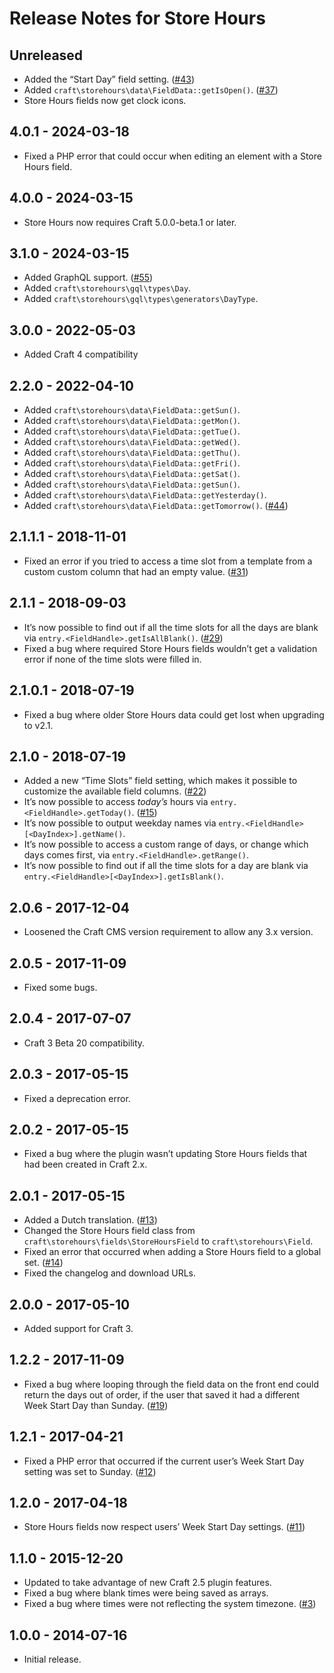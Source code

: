 # Release Notes for Store Hours

## Unreleased
- Added the “Start Day” field setting. ([#43](https://github.com/craftcms/store-hours/issues/43))
- Added `craft\storehours\data\FieldData::getIsOpen()`. ([#37](https://github.com/craftcms/store-hours/issues/37))
- Store Hours fields now get clock icons.

## 4.0.1 - 2024-03-18
- Fixed a PHP error that could occur when editing an element with a Store Hours field.

## 4.0.0 - 2024-03-15
- Store Hours now requires Craft 5.0.0-beta.1 or later.

## 3.1.0 - 2024-03-15
- Added GraphQL support. ([#55](https://github.com/craftcms/store-hours/pull/55))
- Added `craft\storehours\gql\types\Day`.
- Added `craft\storehours\gql\types\generators\DayType`.

## 3.0.0 - 2022-05-03
- Added Craft 4 compatibility

## 2.2.0 - 2022-04-10
- Added `craft\storehours\data\FieldData::getSun()`.
- Added `craft\storehours\data\FieldData::getMon()`.
- Added `craft\storehours\data\FieldData::getTue()`.
- Added `craft\storehours\data\FieldData::getWed()`.
- Added `craft\storehours\data\FieldData::getThu()`.
- Added `craft\storehours\data\FieldData::getFri()`.
- Added `craft\storehours\data\FieldData::getSat()`.
- Added `craft\storehours\data\FieldData::getSun()`.
- Added `craft\storehours\data\FieldData::getYesterday()`.
- Added `craft\storehours\data\FieldData::getTomorrow()`. ([#44](https://github.com/craftcms/store-hours/pull/44))

## 2.1.1.1 - 2018-11-01
- Fixed an error if you tried to access a time slot from a template from a custom custom column that had an empty value. ([#31](https://github.com/craftcms/store-hours/issues/31))

## 2.1.1 - 2018-09-03
- It’s now possible to find out if all the time slots for all the days are blank via `entry.<FieldHandle>.getIsAllBlank()`. ([#29](https://github.com/craftcms/store-hours/pull/29))
- Fixed a bug where required Store Hours fields wouldn’t get a validation error if none of the time slots were filled in. 

## 2.1.0.1 - 2018-07-19
- Fixed a bug where older Store Hours data could get lost when upgrading to v2.1.

## 2.1.0 - 2018-07-19
- Added a new “Time Slots” field setting, which makes it possible to customize the available field columns. ([#22](https://github.com/craftcms/store-hours/issues/22))
- It’s now possible to access _today’s_ hours via `entry.<FieldHandle>.getToday()`. ([#15](https://github.com/craftcms/store-hours/issues/15))
- It’s now possible to output weekday names via `entry.<FieldHandle>[<DayIndex>].getName()`.
- It’s now possible to access a custom range of days, or change which days comes first, via `entry.<FieldHandle>.getRange()`.
- It’s now possible to find out if all the time slots for a day are blank via `entry.<FieldHandle>[<DayIndex>].getIsBlank()`.

## 2.0.6 - 2017-12-04
- Loosened the Craft CMS version requirement to allow any 3.x version.

## 2.0.5 - 2017-11-09
- Fixed some bugs.

## 2.0.4 - 2017-07-07
- Craft 3 Beta 20 compatibility.

## 2.0.3 - 2017-05-15
- Fixed a deprecation error.

## 2.0.2 - 2017-05-15
- Fixed a bug where the plugin wasn’t updating Store Hours fields that had been created in Craft 2.x.

## 2.0.1 - 2017-05-15
- Added a Dutch translation. ([#13](https://github.com/craftcms/store-hours/pull/13))
- Changed the Store Hours field class from `craft\storehours\fields\StoreHoursField` to `craft\storehours\Field`.
- Fixed an error that occurred when adding a Store Hours field to a global set. ([#14](https://github.com/craftcms/store-hours/pull/14))
- Fixed the changelog and download URLs.

## 2.0.0 - 2017-05-10
- Added support for Craft 3.

## 1.2.2 - 2017-11-09
- Fixed a bug where looping through the field data on the front end could return the days out of order, if the user that saved it had a different Week Start Day than Sunday. ([#19](https://github.com/craftcms/store-hours/issues/19))

## 1.2.1 - 2017-04-21
- Fixed a PHP error that occurred if the current user’s Week Start Day setting was set to Sunday. ([#12](https://github.com/craftcms/store-hours/issues/12))

## 1.2.0 - 2017-04-18
- Store Hours fields now respect users’ Week Start Day settings. ([#11](https://github.com/craftcms/store-hours/issues/11))

## 1.1.0 - 2015-12-20
- Updated to take advantage of new Craft 2.5 plugin features.
- Fixed a bug where blank times were being saved as arrays.
- Fixed a bug where times were not reflecting the system timezone. ([#3](https://github.com/craftcms/store-hours/issues/3))

## 1.0.0 - 2014-07-16
- Initial release.
